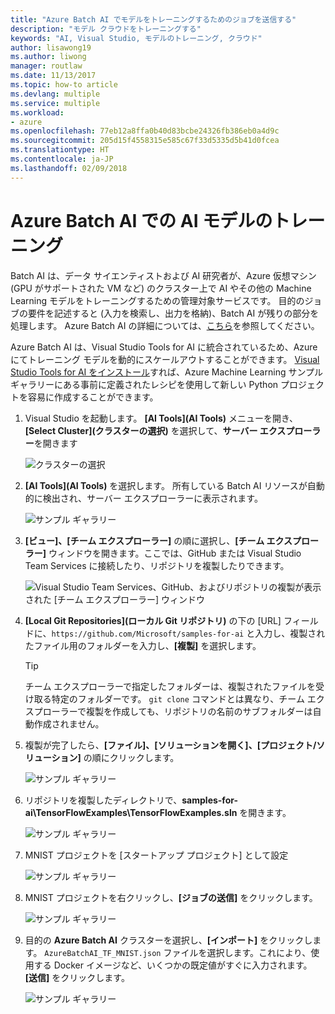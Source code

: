 ```yaml
---
title: "Azure Batch AI でモデルをトレーニングするためのジョブを送信する"
description: "モデル クラウドをトレーニングする"
keywords: "AI, Visual Studio, モデルのトレーニング, クラウド"
author: lisawong19
ms.author: liwong
manager: routlaw
ms.date: 11/13/2017
ms.topic: how-to article
ms.devlang: multiple
ms.service: multiple
ms.workload:
- azure
ms.openlocfilehash: 77eb12a8ffa0b40d83bcbe24326fb386eb0a4d9c
ms.sourcegitcommit: 205d15f4558315e585c67f33d5335d5b41d0fcea
ms.translationtype: HT
ms.contentlocale: ja-JP
ms.lasthandoff: 02/09/2018
---
```

# <a name="train-ai-models-in-azure-batch-ai"></a>Azure Batch AI での AI モデルのトレーニング

Batch AI は、データ サイエンティストおよび AI 研究者が、Azure 仮想マシン (GPU がサポートされた VM など) のクラスター上で AI やその他の Machine Learning モデルをトレーニングするための管理対象サービスです。 目的のジョブの要件を記述すると (入力を検索し、出力を格納)、Batch AI が残りの部分を処理します。 Azure Batch AI の詳細については、[こちら](https://docs.microsoft.com/azure/batch-ai/overview)を参照してください。 

Azure Batch AI は、Visual Studio Tools for AI に統合されているため、Azure にてトレーニング モデルを動的にスケールアウトすることができます。  [Visual Studio Tools for AI をインストール](installation.md)すれば、Azure Machine Learning サンプル ギャラリーにある事前に定義されたレシピを使用して新しい Python プロジェクトを容易に作成することができます。

1. Visual Studio を起動します。 **[AI Tools]\(AI Tools\)** メニューを開き、**[Select Cluster]\(クラスターの選択\)** を選択して、**サーバー エクスプローラー**を開きます  

    ![クラスターの選択](media\train-model\select-cluster.png)

     
2. **[AI Tools]\(AI Tools\)** を選択します。 所有している Batch AI リソースが自動的に検出され、サーバー エクスプローラーに表示されます。 
    
    ![サンプル ギャラリー](media\train-model\batchai.png)

3. **[ビュー]、[チーム エクスプローラー]** の順に選択し、**[チーム エクスプローラー]** ウィンドウを開きます。ここでは、GitHub または Visual Studio Team Services に接続したり、リポジトリを複製したりできます。

    ![Visual Studio Team Services、GitHub、およびリポジトリの複製が表示された [チーム エクスプローラー] ウィンドウ](media\train-model\team-explorer.png)

4. **[Local Git Repositories]\(ローカル Git リポジトリ\)** の下の [URL] フィールドに、`https://github.com/Microsoft/samples-for-ai` と入力し、複製されたファイル用のフォルダーを入力し、**[複製]** を選択します。

    > [!Tip]
    > チーム エクスプローラーで指定したフォルダーは、複製されたファイルを受け取る特定のフォルダーです。 `git clone` コマンドとは異なり、チーム エクスプローラーで複製を作成しても、リポジトリの名前のサブフォルダーは自動作成されません。

5. 複製が完了したら、**[ファイル]、[ソリューションを開く]、[プロジェクト/ソリューション]** の順にクリックします。
    
    ![サンプル ギャラリー](media\train-model\open-solution.png)

5. リポジトリを複製したディレクトリで、**samples-for-ai\TensorFlowExamples\TensorFlowExamples.sln** を開きます。 

    ![サンプル ギャラリー](media\train-model\tensorflowexamples.png)

5. MNIST プロジェクトを [スタートアップ プロジェクト] として設定

    ![サンプル ギャラリー](media\train-model\mnist-startup.png)

1. MNIST プロジェクトを右クリックし、**[ジョブの送信]** をクリックします。

    ![サンプル ギャラリー](media\train-model\submit-job.png)

1. 目的の **Azure Batch AI** クラスターを選択し、**[インポート]** をクリックします。 `AzureBatchAI_TF_MNIST.json` ファイルを選択します。これにより、使用する Docker イメージなど、いくつかの既定値がすぐに入力されます。 **[送信]** をクリックします。

    ![サンプル ギャラリー](media\train-model\submit-batch.png)